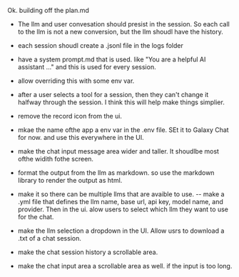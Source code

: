 Ok. building off the plan.md 

* The llm and user convesation should presist in the session. So each call to the llm is not a new conversion, but the llm shoudl have the history. 
* each session shoudl create a .jsonl file in the logs folder

* have a system prompt.md that is used. like "You are a helpful AI assistant ..." and this is used for every session.
* allow overriding this with some env var. 


* after a user selects a tool for a session, then they can't change it halfway through the session. I think this will help make things simplier. 

* remove the record icon from the ui. 
* mkae the name ofthe app a env var in the .env file. SEt it to Galaxy Chat for now. and use this everywhere in the UI.
* make the chat input message area wider and taller. It shoudlbe most ofthe widith fothe screen. 
* format the output from the llm as markdown. so use the markdown library to render the output as html.
* make it so there can be multiple llms that are avaible to use. 
-- make a .yml file that defines the llm name, base url, api key, model name, and provider.
Then in the ui. alow users to select which llm they want to use for the chat.
* make the llm selection a dropdown in the UI.
Allow usrs to download a .txt of a chat session. 
* make the chat session history a scrollable area.
* make the chat input area a scrollable area as well. if the input is too long. 
